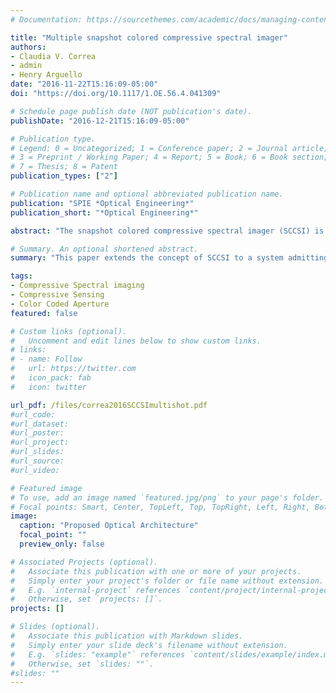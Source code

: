 ```yaml
---
# Documentation: https://sourcethemes.com/academic/docs/managing-content/

title: "Multiple snapshot colored compressive spectral imager"
authors: 
- Claudia V. Correa
- admin
- Henry Arguello
date: "2016-11-22T15:16:09-05:00"
doi: "https://doi.org/10.1117/1.OE.56.4.041309"

# Schedule page publish date (NOT publication's date).
publishDate: "2016-12-21T15:16:09-05:00"

# Publication type.
# Legend: 0 = Uncategorized; 1 = Conference paper; 2 = Journal article;
# 3 = Preprint / Working Paper; 4 = Report; 5 = Book; 6 = Book section;
# 7 = Thesis; 8 = Patent
publication_types: ["2"]

# Publication name and optional abbreviated publication name.
publication: "SPIE *Optical Engineering*"
publication_short: "*Optical Engineering*"

abstract: "The snapshot colored compressive spectral imager (SCCSI) is a recent compressive spectral imaging (CSI) architecture that senses the spatial and spectral information of a scene in a single snapshot by means of a colored mosaic FPA detector and a dispersive element. Commonly, CSI architectures allow multiple snapshot acquisition, yielding improved reconstructions of spatially detailed and spectrally rich scenes. Each snapshot is captured employing a different coding pattern. In principle, SCCSI does not admit multiple snapshots since the pixelated tiling of optical filters is directly attached to the detector. This paper extends the concept of SCCSI to a system admitting multiple snapshot acquisition by rotating the dispersive element, so the dispersed spatio-spectral source is coded and integrated at different detector pixels in each rotation. Thus, a different set of coded projections is captured using the same optical components of the original architecture. The mathematical model of the multishot SCCSI system is presented along with several simulations. Results show that a gain up to 7 dB of peak signal-to-noise ratio is achieved when four SCCSI snapshots are compared to a single snapshot reconstruction. Furthermore, a gain up to 5 dB is obtained with respect to state-of-the-art architecture, the multishot CASSI."

# Summary. An optional shortened abstract.
summary: "This paper extends the concept of SCCSI to a system admitting multiple snapshot acquisition by rotating the dispersive element, so the dispersed spatio-spectral source is coded and integrated at different detector pixels in each rotation. Thus, a different set of coded projections is captured using the same optical components of the original architecture."

tags:
- Compressive Spectral imaging
- Compressive Sensing
- Color Coded Aperture
featured: false

# Custom links (optional).
#   Uncomment and edit lines below to show custom links.
# links:
# - name: Follow
#   url: https://twitter.com
#   icon_pack: fab
#   icon: twitter

url_pdf: /files/correa2016SCCSImultishot.pdf
#url_code:
#url_dataset:
#url_poster:
#url_project:
#url_slides:
#url_source:
#url_video:

# Featured image
# To use, add an image named `featured.jpg/png` to your page's folder. 
# Focal points: Smart, Center, TopLeft, Top, TopRight, Left, Right, BottomLeft, Bottom, BottomRight.
image:
  caption: "Proposed Optical Architecture"
  focal_point: ""
  preview_only: false

# Associated Projects (optional).
#   Associate this publication with one or more of your projects.
#   Simply enter your project's folder or file name without extension.
#   E.g. `internal-project` references `content/project/internal-project/index.md`.
#   Otherwise, set `projects: []`.
projects: []

# Slides (optional).
#   Associate this publication with Markdown slides.
#   Simply enter your slide deck's filename without extension.
#   E.g. `slides: "example"` references `content/slides/example/index.md`.
#   Otherwise, set `slides: ""`.
#slides: ""
---
```

